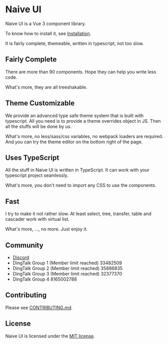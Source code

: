 <!--anchor:on-->

# Naive UI

Naive UI is a Vue 3 component library.

To know how to install it, see [Installation](installation).

It is fairly complete, themeable, written in typescript, not too slow.

## Fairly Complete

There are more than 90 components. Hope they can help you write less code.

What's more, they are all treeshakable.

## Theme Customizable

We provide an advanced type safe theme system that is built with typescript. All you need is to provide a theme overrides object in JS. Then all the stuffs will be done by us.

What's more, no less/sass/css variables, no webpack loaders are required. And you can try the theme editor on the bottom right of the page.

## Uses TypeScript

All the stuff in Naive UI is written in TypeScript. It can work with your typescript project seamlessly.

What's more, you don't need to import any CSS to use the components.

## Fast

I try to make it not rather slow. At least select, tree, transfer, table and cascader work with virtual list.

What's more, ..., no more. Just enjoy it.

## Community

- [Discord](https://discord.gg/Pqv7Mev5Dd)
- DingTalk Group 1 (Member limit reached) 33482509
- DingTalk Group 2 (Member limit reached) 35886835
- DingTalk Group 3 (Member limit reached) 32377370
- DingTalk Group 4 8165002788

## Contributing

Please see [CONTRIBUTING.md](https://github.com/tusen-ai/naive-ui/blob/main/CONTRIBUTING.md).

## License

Naive UI is licensed under the [MIT license](https://opensource.org/licenses/MIT).
